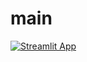 # main
[![Streamlit App](https://static.streamlit.io/badges/streamlit_badge_black_white.svg)](https://stock-trends.streamlit.app)
